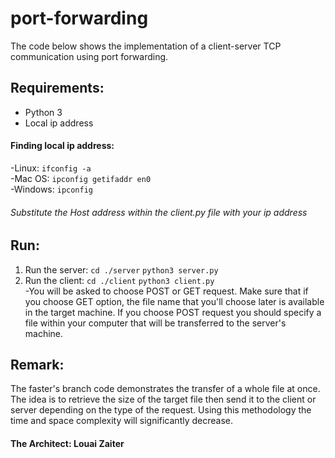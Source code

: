 # port-forwarding
The code below shows the implementation of a client-server TCP communication using port forwarding.

## Requirements:
 - Python 3
 - Local ip address

#### Finding local ip address:
 -Linux: `ifconfig -a`  
 -Mac OS: `ipconfig getifaddr en0`<br />
 -Windows: `ipconfig`
###### Substitute the Host address within the client.py file with your ip address

## Run:
  1. Run the server:
     `cd ./server`
     `python3 server.py`
  3. Run the client:
     `cd ./client`
     `python3 client.py`<br />
 -You will be asked to choose POST or GET request. Make sure that if you choose GET option, the file name that you'll choose later is available in the target machine. If you choose POST request you should specify a file within your computer that will be transferred to the server's machine.
## Remark:
 The faster's branch code demonstrates the transfer of a whole file at once. The idea is to retrieve the size of the target file then send it to the client or server depending on the type of the request. Using this methodology the time and space complexity will significantly decrease.

#### The Architect: **Louai Zaiter**
